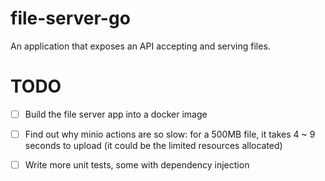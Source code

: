 # file-server-go
An application that exposes an API accepting and serving files.

# TODO
- [ ] Build the file server app into a docker image
- [ ] Find out why minio actions are so slow: for a 500MB file, it takes 4 ~ 9 seconds to upload (it could be the limited resources allocated)
- [ ] Write more unit tests, some with dependency injection

